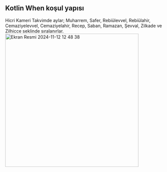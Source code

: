 ## Kotlin When koşul yapısı
Hicri Kameri Takvimde aylar; Muharrem, Safer, Rebiülevvel, Rebiülahir, Cemaziyelevvel, Cemaziyelahir, Recep, Saban, Ramazan, Şevval, Zilkade ve Zilhicce seklinde sıralanırlar.
<img width="425" alt="Ekran Resmi 2024-11-12 12 48 38" src="https://github.com/user-attachments/assets/0e897c0b-e549-4387-942c-a0d19ce26031">
